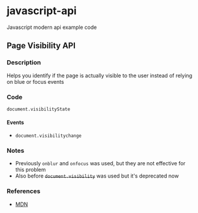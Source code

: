 # javascript-api
Javascript modern api example code

## Page Visibility API

### Description
Helps you identify if the page is actually visible to the user instead of relying on blue or focus events


### Code
```document.visibilityState```

#### Events
- ```document.visibilitychange```


### Notes
- Previously ```onblur``` and ```onfocus``` was used, but they are not effective for this problem
- Also before ~~```document.visibility```~~ was used but it's deprecated now



### References
- [MDN](https://developer.mozilla.org/en-US/docs/Web/API/Document/visibilityState)




